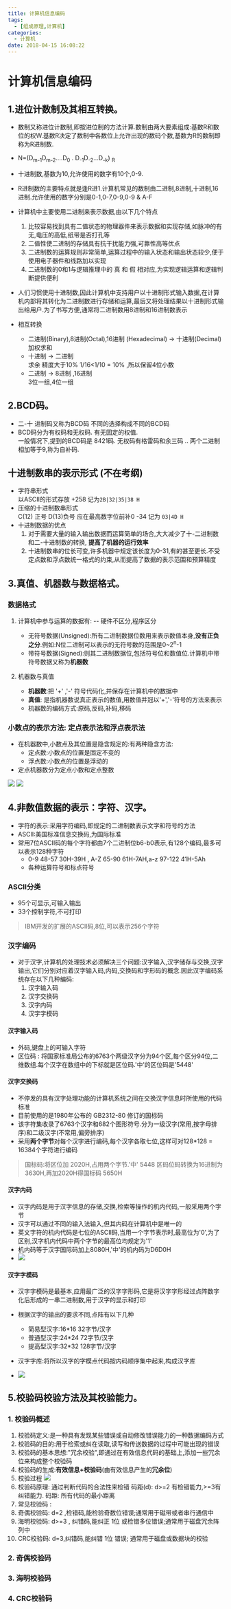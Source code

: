```yaml
---
title: 计算机信息编码
tags:
  - [组成原理,计算机]
categories:
  - 计算机
date: 2018-04-15 16:08:22
---
```


# 计算机信息编码  

## 1.进位计数制及其相互转换。  
- 数制又称进位计数制,即按进位制的方法计算.数制由两大要素组成:基数R和数位的权W.基数R决定了数制中各数位上允许出现的数码个数,基数为R的数制即称为R进制数.
- N=(D<sub>m-1</sub>D<sub>m-2</sub>....D<sub>0</sub> . D<sub>-1</sub>D<sub>-2</sub>...D<sub>-k</sub>) <sub>R</sub>
- 十进制数,基数为10,允许使用的数字有10个,0-9.
- R进制数的主要特点就是逢R进1.计算机常见的数制由二进制,8进制,十进制,16进制.允许使用的数字分别是0-1,0-7,0-9,0-9 & A-F
- 计算机中主要使用二进制来表示数据,由以下几个特点
  1. 比较容易找到具有二值状态的物理器件来表示数据和实现存储,如脉冲的有无,电压的高低,纸带是否打孔等
  2. 二值性使二进制的存储具有抗干扰能力强,可靠性高等优点
  3. 二进制数的运算规则非常简单,运算过程中的输入状态和输出状态较少,便于使用电子器件和线路加以实现
  4. 二进制数的0和1与逻辑推理中的 真 和 假 相对应,为实现逻辑运算和逻辑判断提供便利

- 人们习惯使用十进制数,因此计算机中支持用户以十进制形式输入数据,在计算机内部将其转化为二进制数进行存储和运算,最后又将处理结果以十进制形式输出给用户.为了书写方便,通常将二进制数用8进制和16进制数表示
- 相互转换 
  - 二进制(Binary),8进制(Octal),16进制  (Hexadecimal) -> 十进制(Decimal)   
    加权求和
  - 十进制 -> 二进制   
     求余   精度大于10% 1/16<1/10 = 10% ,所以保留4位小数
  - 二进制 -> 8进制 ,16进制   
    3位一组,4位一组 
## 2.BCD码。  

- 二-十 进制码又称为BCD码  不同的选择构成不同的BCD码
- BCD码分为有权码和无权码. 有无固定的权值.  
   一般情况下,提到的BCD码是 8421码.  无权码有格雷码和余三码  .. 两个二进制相加等于9,称为自补码.
## 十进制数串的表示形式 (不在考纲)
  - 字符串形式   
  以ASCII的形式存放 +258 记为`2B|32|35|38 H`
  - 压缩的十进制数串形式  
  C(12) 正号  D(13)负号 应在最高数字位前补0  -34 记为 `03|4D H`
- 十进制数据的优点  
  1. 对于需要大量的输入输出数据而运算简单的场合,大大减少了十-二进制数和二-十进制数的转换, **提高了机器的运行效率**
  2. 十进制数串的位长可变,许多机器中规定该长度为0-31,有的甚至更长.不受定点数和浮点数统一格式的约束,从而提高了数据的表示范围和预算精度
## 3.真值、机器数与数据格式。  
### 数据格式
1. 计算机中参与运算的数据有: -- 硬件不区分,程序区分
    - 无符号数据(Unsigned):所有二进制数据位数用来表示数值本身,**没有正负之分**.例如:N位二进制可以表示的无符号数的范围是0~2<sup>n</sup>-1
    - 带符号数据(Signed):则其二进制数据位,包括符号位和数值位.计算机中带符号数据又称为**机器数**

2. 机器数与真值
    - **机器数**:把 '+' ,'-' 符号代码化,并保存在计算机中的数据中
    - **真值**: 是指机器数说真正表示的数值,用数值并冠以'+','-'符号的方法来表示
    - 机器数的编码方式:原码,反码,补码,移码

### 小数点的表示方法: 定点表示法和浮点表示法
- 在机器数中,小数点及其位置是隐含规定的:有两种隐含方法:
  - 定点数:小数点的位置是固定不变的
  - 浮点数:小数点的位置是浮动的
- 定点机器数分为定点小数和定点整数

![](http://oz2u8kxpt.bkt.clouddn.com/18-5-8/14797768.jpg)
![](http://oz2u8kxpt.bkt.clouddn.com/18-5-8/18807901.jpg)
## 4.非数值数据的表示：字符、汉字。  
- 字符的表示:采用字符编码,即规定的二进制数表示文字和符号的方法
- ASCII:美国标准信息交换码,为国际标准
- 常用7位ASCII码的每个字符都由7个二进制位b6-b0表示,有128个编码,最多可以表示128种字符
  - 0-9 48-57 30H-39H , A-Z 65-90 61H-7AH,a-z 97-122 41H-5Ah
  - 各种运算符号和标点符号

### ASCII分类
- 95个可显示,可输入输出
- 33个控制字符,不可打印

> IBM开发的扩展的ASCII码,8位,可以表示256个字符
### 汉字编码
- 对于汉字,计算机的处理技术必须解决三个问题:汉字输入,汉字储存与交换,汉字输出,它们分别对应着汉字输入码,内码,交换码和字形码的概念.因此汉字编码系统存在以下几种编码:
  1. 汉字输入码 
  2. 汉字交换码
  3. 汉字内码
  4. 汉字字模码

#### 汉字输入码
- 外码,键盘上的可输入字符
- 区位码 : 将国家标准局公布的6763个两级汉字分为94个区,每个区分94位,二维数组.每个汉字在数组中的下标就是区位码.'中'的区位码是'5448'

#### 汉字交换码
- 不停发的具有汉字处理功能的计算机系统之间在交换汉字信息时所使用的代码标准
- 目前使用的是1980年公布的 GB2312-80 修订的国标码
- 该字符集收录了6763个汉字和682个图形符号.分为一级汉字(常用,按字母排序)和二级汉字(不常用,偏旁排序)
- 采用**两个字节**对每个汉字进行编码,每个汉字各取七位,这样可对128*128 = 16384个字符进行编码

> 国标码:将区位加 2020H,占用两个字节.'中' 5448 区码位码转换为16进制为 3630H,再加2020H得国标码 5650H

#### 汉字内码
- 汉字内码是用于汉字信息的存储,交换,检索等操作的机内代码,一般采用两个字节
- 汉字可以通过不同的输入法输入,但其内码在计算机中是唯一的
- 英文字符的机内代码是七位的ASCII码,当用一个字节表示时,最高位为'0',为了区别,汉字机内代码中两个字节的最高位均规定为'1'
- 机内码等于汉字国际码加上8080H,'中'的机内码为D6D0H
- ![](http://oz2u8kxpt.bkt.clouddn.com/18-5-8/54829280.jpg)
#### 汉字字模码
- 汉字字模码是最基本,应用最广泛的汉字字形码,它是将汉字字形经过点阵数字化后形成的一串二进制数,用于汉字的显示和打印
- 根据汉字的输出的要求不同,点阵有以下几种
  - 简易型汉字:16*16 32字节/汉字
  - 普通型汉字:24*24 72字节/汉字
  - 提高型汉字:32*32 128字节/汉字

- 汉字字库:将所以汉字的字模点代码按内码顺序集中起来,构成汉字库
- ![](http://oz2u8kxpt.bkt.clouddn.com/18-5-8/28071635.jpg)
## 5.校验码校验方法及其校验能力。  

### 1. 校验码概述
1. 校验码定义:是一种具有发现某些错误或自动修改错误能力的一种数据编码方式
2. 校验码的目的:用于检索或纠在读取,读写和传送数据的过程中可能出现的错误
3. 校验码的基本思想:"冗余校验",即通过在有效信息代码的基础上,添加一些冗余位来构成整个校验码
4. 校验码的生成:**有效信息+校验码**(由有效信息产生的**冗余位**)
5. 校验过程 ![](http://oz2u8kxpt.bkt.clouddn.com/18-5-8/90781186.jpg)
6. 校验码原理: 通过判断代码的合法性来检错 码距(d): d>=2 有检错能力,>=3有纠错能力.  码距: 所有代码的最小距离
7. 常见校验码 :
  1. 奇偶校验码: d=2 ,检错码,能检验奇数位错误;通常用于磁带或者串行通信中
  2. 海明校验码: d>=3 , 纠错码,能纠正 1位 或检错多位错误;通常用于磁盘冗余阵列中
  3. CRC校验码: d=3,纠错码,能纠错 1位 错误; 通常用于磁盘或数据块的校验
### 2. 奇偶校验码
### 3. 海明校验码
### 4. CRC校验码


 
